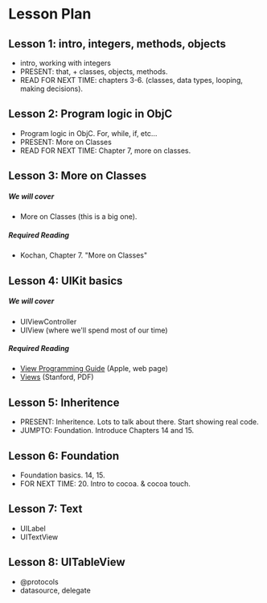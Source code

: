 # Lesson Plan

## Lesson 1: intro, integers, methods, objects

- intro, working with integers
- PRESENT: that, + classes, objects, methods.
- READ FOR NEXT TIME: chapters 3-6. (classes, data types, looping, making decisions).

## Lesson 2: Program logic in ObjC

- Program logic in ObjC. For, while, if, etc…
- PRESENT: More on Classes
- READ FOR NEXT TIME: Chapter 7, more on classes.

## Lesson 3: More on Classes

##### We will cover

- More on Classes (this is a big one).

##### Required Reading

- Kochan, Chapter 7. "More on Classes"

## Lesson 4: UIKit basics

##### We will cover
	
- UIViewController
- UIView (where we'll spend most of our time)

##### Required Reading

- [View Programming Guide](https://developer.apple.com/library/ios/documentation/windowsviews/conceptual/viewpg_iphoneos/CreatingViews/CreatingViews.html) (Apple, web page)
- [Views](http://www.stanford.edu/class/cs75n/3_Views.pdf) (Stanford, PDF)

## Lesson 5: Inheritence

- PRESENT: Inheritence. Lots to talk about there. Start showing real code.
- JUMPTO: Foundation. Introduce Chapters 14 and 15.

## Lesson 6: Foundation

- Foundation basics. 14, 15.
- FOR NEXT TIME: 20. Intro to cocoa. & cocoa touch.

## Lesson 7: Text
		
- UILabel
- UITextView

## Lesson 8: UITableView
	
- @protocols
- datasource, delegate

	
	

